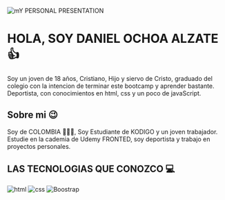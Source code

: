 ![mY PERSONAL PRESENTATION](https://res.cloudinary.com/dtlgcfflw/image/upload/v1698029842/225b282a4fae634c0aed7717016a2cba_vwxhsq.jpg) 

# HOLA, SOY DANIEL OCHOA ALZATE 👍
Soy un joven de 18 años, Cristiano, Hijo y siervo de Cristo, graduado del colegio con la intencion de terminar este bootcamp y aprender bastante. Deportista, con conocimientos en html, css y un poco de javaScript.

## Sobre mi 😉 
Soy de COLOMBIA 💛💙💗, Soy Estudiante de KODIGO y un joven trabajador. Estudie en la cademia de Udemy FRONTED, soy deportista y trabajo en proyectos personales.

## LAS TECNOLOGIAS QUE CONOZCO 💻

![html](https://img.shields.io/badge/html-blue?style=plastic&logo=html5&logoColor=white&labelColor=%23ADD8E6&color=%2300BFFF) 
![css](https://img.shields.io/badge/CSS-grey?style=plastic&logo=css3&logoColor=white&labelColor=%2300FFFF)
![Boostrap](https://img.shields.io/badge/Bootstrap-yellow?style=plastic&logo=bootstrap&logoColor=white&labelColor=yellow&color=%23FCF3CF)


